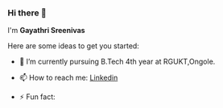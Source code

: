 ### Hi there 👋

I'm **Gayathri Sreenivas** 

Here are some ideas to get you started:

- 🔭 I’m currently pursuing B.Tech 4th year at RGUKT,Ongole.
<!--- 🌱 I’m currently learning ...
 👯 I’m looking to collaborate on ...
- 🤔 I’m looking for help with ...
- 💬 Ask me about ...  -->
- 📫 How to reach me: [Linkedin](https://www.linkedin.com/in/gayathri-sreenivas/)
<!-- 😄 Pronouns: ...  -->
- ⚡ Fun fact: 

